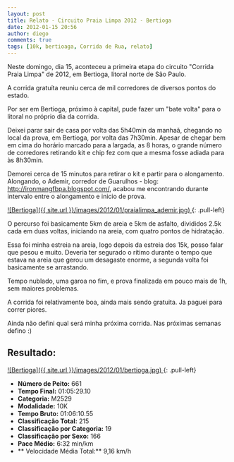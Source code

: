 ```yaml
---
layout: post
title: Relato - Circuito Praia Limpa 2012 - Bertioga
date: 2012-01-15 20:56
author: diego
comments: true
tags: [10k, bertioaga, Corrida de Rua, relato]
---
```

Neste domingo, dia 15, aconteceu a primeira etapa do circuito "Corrida Praia Limpa" de 2012, em Bertioga, litoral norte de São Paulo.

A corrida gratuíta reuniu cerca de mil corredores de diversos pontos do estado.

Por ser em Bertioga, próximo à capital, pude fazer um "bate volta" para o litoral no próprio dia da corrida.

Deixei parar sair de casa por volta das 5h40min da manhaã, chegando no local da prova, em Bertioga, por volta das 7h30min. Apesar de chegar bem em cima do horário marcado para a largada, as 8 horas, o grande número de corredores retirando kit e chip fez com que a mesma fosse adiada para às 8h30min.

Demorei cerca de 15 minutos para retirar o kit e partir para o alongamento. Alongando, o Ademir, corredor de Guarulhos - blog: <a href="http://ironmangfbpa.blogspot.com/" target="_blank">http://ironmangfbpa.blogspot.com/</a>, acabou me encontrando durante intervalo entre o alongamento e inicio de prova.

<a href="/images/2012/01/praialimpa_ademir.jpg">
![Bertioga]({{ site.url }}/images/2012/01/praialimpa_ademir.jpg)
</a>
{: .pull-left}

O percurso foi basicamente 5km de areia e 5km de asfalto, divididos 2.5k cada em duas voltas, iniciando na areia, com quatro pontos de hidratação.

Essa foi minha estreia na areia, logo depois da estreia dos 15k, posso falar que pesou e muito. Deveria ter segurado o rítimo durante o tempo que estava na areia que gerou um desagaste enorme, a segunda volta foi basicamente se arrastando.

Tempo nublado, uma garoa no fim, e prova finalizada em pouco mais de 1h, sem maiores problemas.

A corrida foi relativamente boa, ainda mais sendo gratuita. Ja paguei para correr piores.

Ainda não defini qual será minha próxima corrida. Nas próximas semanas defino :)

## Resultado:

<a href="/images/2012/01/bertioga_big.jpg">
![Bertioga]({{ site.url }}/images/2012/01/bertioga.jpg)
</a>
{: .pull-left}

* **Número de Peito:** 661
* **Tempo Final:** 01:05:29.10
* **Categoria:** M2529
* **Modalidade:** 10K
* **Tempo Bruto:** 01:06:10.55
* **Classificação Total:** 215
* **Classificação por Categoria:** 19
* **Classificação por Sexo:** 166
* **Pace Médio:** 6:32 min/km
* ** Velocidade Média Total:** 9,16 km/h




